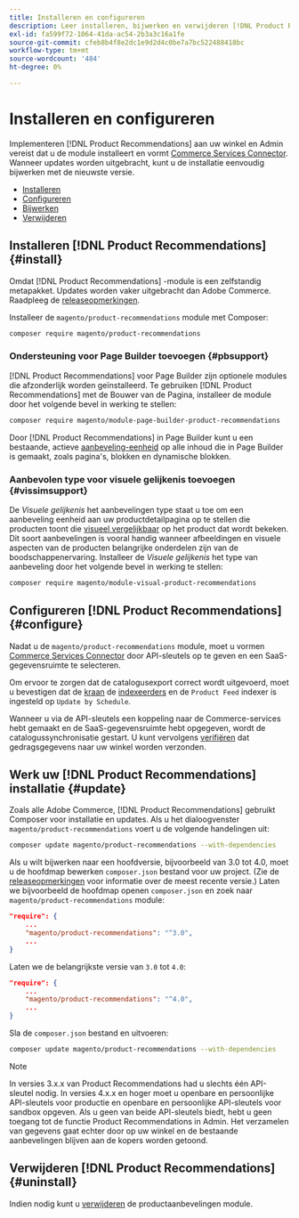 ```yaml
---
title: Installeren en configureren
description: Leer installeren, bijwerken en verwijderen [!DNL Product Recommendations].
exl-id: fa599f72-1064-41da-ac54-2b3a3c16a1fe
source-git-commit: cfeb8b4f8e2dc1e9d2d4c0be7a7bc522488418bc
workflow-type: tm+mt
source-wordcount: '484'
ht-degree: 0%

---
```


# Installeren en configureren

Implementeren [!DNL Product Recommendations] aan uw winkel en Admin vereist dat u de module installeert en vormt [Commerce Services Connector](../landing/saas.md). Wanneer updates worden uitgebracht, kunt u de installatie eenvoudig bijwerken met de nieuwste versie.

- [Installeren](#install)
- [Configureren](#configure)
- [Bijwerken](#update)
- [Verwijderen](#uninstall)

## Installeren [!DNL Product Recommendations] {#install}

Omdat [!DNL Product Recommendations] -module is een zelfstandig metapakket. Updates worden vaker uitgebracht dan Adobe Commerce. Raadpleeg de [releaseopmerkingen](release-notes.md).

Installeer de `magento/product-recommendations` module met Composer:

```bash
composer require magento/product-recommendations
```

### Ondersteuning voor Page Builder toevoegen {#pbsupport}

[!DNL Product Recommendations] voor Page Builder zijn optionele modules die afzonderlijk worden geïnstalleerd. Te gebruiken [!DNL Product Recommendations] met de Bouwer van de Pagina, installeer de module door het volgende bevel in werking te stellen:

```bash
composer require magento/module-page-builder-product-recommendations
```

Door [!DNL Product Recommendations] in Page Builder kunt u een bestaande, actieve [aanbeveling-eenheid](https://docs.magento.com/user-guide/cms/page-builder-add-recommendations.html) op alle inhoud die in Page Builder is gemaakt, zoals pagina&#39;s, blokken en dynamische blokken.

### Aanbevolen type voor visuele gelijkenis toevoegen {#vissimsupport}

De _Visuele gelijkenis_ het aanbevelingen type staat u toe om een aanbeveling eenheid aan uw productdetailpagina op te stellen die producten toont die [visueel vergelijkbaar](type.md#visualsim) op het product dat wordt bekeken. Dit soort aanbevelingen is vooral handig wanneer afbeeldingen en visuele aspecten van de producten belangrijke onderdelen zijn van de boodschappenervaring. Installeer de _Visuele gelijkenis_ het type van aanbeveling door het volgende bevel in werking te stellen:

```bash
composer require magento/module-visual-product-recommendations
```

## Configureren [!DNL Product Recommendations] {#configure}

Nadat u de `magento/product-recommendations` module, moet u vormen [Commerce Services Connector](https://docs.magento.com/user-guide/configuration/services/saas.html) door API-sleutels op te geven en een SaaS-gegevensruimte te selecteren.

Om ervoor te zorgen dat de catalogusexport correct wordt uitgevoerd, moet u bevestigen dat de [kraan](https://devdocs.magento.com/guides/v2.4/config-guide/cli/config-cli-subcommands-cron.html) de [indexeerders](https://devdocs.magento.com/guides/v2.4/config-guide/cli/config-cli-subcommands-index.html) en de `Product Feed` indexer is ingesteld op `Update by Schedule`.

Wanneer u via de API-sleutels een koppeling naar de Commerce-services hebt gemaakt en de SaaS-gegevensruimte hebt opgegeven, wordt de catalogussynchronisatie gestart. U kunt vervolgens [verifiëren](verify.md) dat gedragsgegevens naar uw winkel worden verzonden.

## Werk uw [!DNL Product Recommendations] installatie {#update}

Zoals alle Adobe Commerce, [!DNL Product Recommendations] gebruikt Composer voor installatie en updates. Als u het dialoogvenster `magento/product-recommendations` voert u de volgende handelingen uit:

```bash
composer update magento/product-recommendations --with-dependencies
```

Als u wilt bijwerken naar een hoofdversie, bijvoorbeeld van 3.0 tot 4.0, moet u de hoofdmap bewerken `composer.json` bestand voor uw project. (Zie de [releaseopmerkingen](release-notes.md) voor informatie over de meest recente versie.) Laten we bijvoorbeeld de hoofdmap openen `composer.json` en zoek naar `magento/product-recommendations` module:

```json
"require": {
    ...
    "magento/product-recommendations": "^3.0",
    ...
}
```

Laten we de belangrijkste versie van `3.0` tot `4.0`:

```json
"require": {
    ...
    "magento/product-recommendations": "^4.0",
    ...
}
```

Sla de `composer.json` bestand en uitvoeren:

```bash
composer update magento/product-recommendations --with-dependencies
```

>[!NOTE]
>
> In versies 3.x.x van Product Recommendations had u slechts één API-sleutel nodig. In versies 4.x.x en hoger moet u openbare en persoonlijke API-sleutels voor productie en openbare en persoonlijke API-sleutels voor sandbox opgeven. Als u geen van beide API-sleutels biedt, hebt u geen toegang tot de functie Product Recommendations in Admin. Het verzamelen van gegevens gaat echter door op uw winkel en de bestaande aanbevelingen blijven aan de kopers worden getoond.

## Verwijderen [!DNL Product Recommendations] {#uninstall}

Indien nodig kunt u [verwijderen](https://devdocs.magento.com/guides/v2.4/install-gde/install/cli/install-cli-uninstall-mods.html) de productaanbevelingen module.

